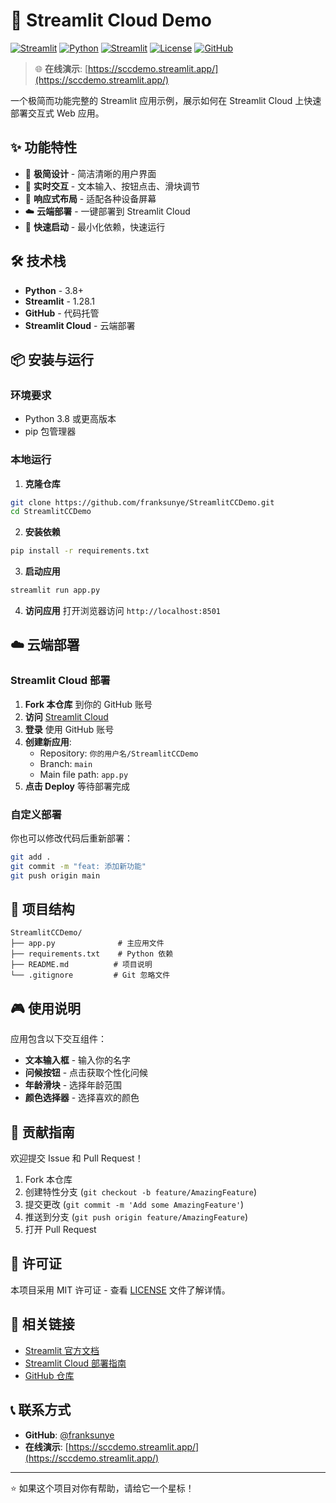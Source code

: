 # 🚀 Streamlit Cloud Demo

[![Streamlit](https://static.streamlit.io/badges/streamlit_badge_black_white.svg)](https://sccdemo.streamlit.app/)
[![Python](https://img.shields.io/badge/Python-3.8+-blue.svg)](https://www.python.org/)
[![Streamlit](https://img.shields.io/badge/Streamlit-1.28.1-red.svg)](https://streamlit.io/)
[![License](https://img.shields.io/badge/License-MIT-green.svg)](LICENSE)
[![GitHub](https://img.shields.io/badge/GitHub-Repository-brightgreen.svg)](https://github.com/franksunye/StreamlitCCDemo)

> 🌐 **在线演示**: [https://sccdemo.streamlit.app/](https://sccdemo.streamlit.app/)

一个极简而功能完整的 Streamlit 应用示例，展示如何在 Streamlit Cloud 上快速部署交互式 Web 应用。

## ✨ 功能特性

- 🎯 **极简设计** - 简洁清晰的用户界面
- 🔄 **实时交互** - 文本输入、按钮点击、滑块调节
- 📱 **响应式布局** - 适配各种设备屏幕
- ☁️ **云端部署** - 一键部署到 Streamlit Cloud
- 🚀 **快速启动** - 最小化依赖，快速运行

## 🛠️ 技术栈

- **Python** - 3.8+
- **Streamlit** - 1.28.1
- **GitHub** - 代码托管
- **Streamlit Cloud** - 云端部署

## 📦 安装与运行

### 环境要求
- Python 3.8 或更高版本
- pip 包管理器

### 本地运行

1. **克隆仓库**
```bash
git clone https://github.com/franksunye/StreamlitCCDemo.git
cd StreamlitCCDemo
```

2. **安装依赖**
```bash
pip install -r requirements.txt
```

3. **启动应用**
```bash
streamlit run app.py
```

4. **访问应用**
打开浏览器访问 `http://localhost:8501`

## ☁️ 云端部署

### Streamlit Cloud 部署

1. **Fork 本仓库** 到你的 GitHub 账号
2. **访问** [Streamlit Cloud](https://share.streamlit.io/)
3. **登录** 使用 GitHub 账号
4. **创建新应用**:
   - Repository: `你的用户名/StreamlitCCDemo`
   - Branch: `main`
   - Main file path: `app.py`
5. **点击 Deploy** 等待部署完成

### 自定义部署

你也可以修改代码后重新部署：
```bash
git add .
git commit -m "feat: 添加新功能"
git push origin main
```

## 📁 项目结构

```
StreamlitCCDemo/
├── app.py              # 主应用文件
├── requirements.txt    # Python 依赖
├── README.md          # 项目说明
└── .gitignore         # Git 忽略文件
```

## 🎮 使用说明

应用包含以下交互组件：

- **文本输入框** - 输入你的名字
- **问候按钮** - 点击获取个性化问候
- **年龄滑块** - 选择年龄范围
- **颜色选择器** - 选择喜欢的颜色

## 🤝 贡献指南

欢迎提交 Issue 和 Pull Request！

1. Fork 本仓库
2. 创建特性分支 (`git checkout -b feature/AmazingFeature`)
3. 提交更改 (`git commit -m 'Add some AmazingFeature'`)
4. 推送到分支 (`git push origin feature/AmazingFeature`)
5. 打开 Pull Request

## 📄 许可证

本项目采用 MIT 许可证 - 查看 [LICENSE](LICENSE) 文件了解详情。

## 🔗 相关链接

- [Streamlit 官方文档](https://docs.streamlit.io/)
- [Streamlit Cloud 部署指南](https://docs.streamlit.io/streamlit-community-cloud)
- [GitHub 仓库](https://github.com/franksunye/StreamlitCCDemo)

## 📞 联系方式

- **GitHub**: [@franksunye](https://github.com/franksunye)
- **在线演示**: [https://sccdemo.streamlit.app/](https://sccdemo.streamlit.app/)

---

⭐ 如果这个项目对你有帮助，请给它一个星标！ 
